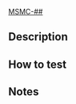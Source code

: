 [MSMC-##](https://mock-scm.atlassian.net/browse/MSCM-##)

## Description

<!-- Please include a summary of the change and which issue is fixed here. Please also include relevant motivation and context. List any dependencies that are required for this change. -->

## How to test

<!--
Provide instructions on how to test this change. Include any off case scenarios or anything noteworthy for testing.

Screenshots and video recordings are helpful for visual changes.
-->

## Notes

<!--
Any remaining issues or things not resolved in PR? Potential future issues?
-->

